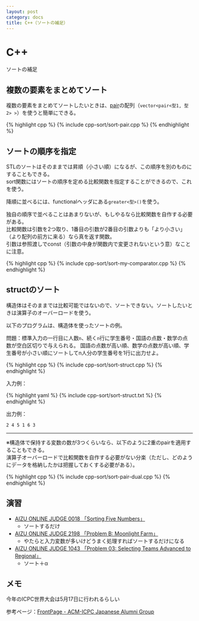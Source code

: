 ```yaml
---
layout: post
category: docs
title: C++（ソートの補足）
---
```



C++
===

ソートの補足

複数の要素をまとめてソート
--------------------------

複数の要素をまとめてソートしたいときは、[pair](../cpp2#pair)の配列（`vector<pair<型1, 型2> >`）を使うと簡単にできる。

{% highlight cpp %}
{% include cpp-sort/sort-pair.cpp %}
{% endhighlight %}


ソートの順序を指定
------------------

STLのソートはそのままでは昇順（小さい順）になるが、この順序を別のものにすることもできる。  
sort関数にはソートの順序を定める比較関数を指定することができるので、これを使う。

降順に並べるには、functionalヘッダにある`greater<型>()`を使う。

独自の順序で並べることはあまりないが、もしやるなら比較関数を自作する必要がある。  
比較関数は引数を2つ取り、1番目の引数が2番目の引数よりも「より小さい」（より配列の前方に来る）なら真を返す関数。  
引数は参照渡しでconst（引数の中身が関数内で変更されないという意）なことに注意。

{% highlight cpp %}
{% include cpp-sort/sort-my-comparator.cpp %}
{% endhighlight %}


structのソート
--------------

構造体はそのままでは比較可能ではないので、ソートできない。ソートしたいときは演算子のオーバーロードを使う。

以下のプログラムは、構造体を使ったソートの例。

問題：標準入力の一行目に人数`n`、続く`n`行に学生番号・国語の点数・数学の点数が空白区切りで与えられる。  国語の点数が高い順、数学の点数が高い順、学生番号が小さい順にソートしてn人分の学生番号を1行に出力せよ。

{% highlight cpp %}
{% include cpp-sort/sort-struct.cpp %}
{% endhighlight %}

入力例：

{% highlight yaml %}
{% include cpp-sort/sort-struct.txt %}
{% endhighlight %}

出力例：

    2 4 5 1 6 3

<hr/>

※構造体で保持する変数の数が3つくらいなら、以下のように2重のpairを適用することもできる。  
演算子オーバーロードで比較関数を自作する必要がない分楽（ただし、どのようにデータを格納したかは把握しておくする必要がある）。

{% highlight cpp %}
{% include cpp-sort/sort-pair-dual.cpp %}
{% endhighlight %}

<!-- STLにもタプルがあれば楽なんだけどな -->


演習
----

- [AIZU ONLINE JUDGE 0018 「Sorting Five Numbers」](http://judge.u-aizu.ac.jp/onlinejudge/description.jsp?id=0018&lang=jp)
  - ソートするだけ
- [AIZU ONLINE JUDGE 2198 「Problem B: Moonlight Farm」](http://judge.u-aizu.ac.jp/onlinejudge/description.jsp?id=2198&lang=jp)
  - やたらと入力変数が多いけどうまく処理すればソートするだけになる
- [AIZU ONLINE JUDGE 1043 「Problem 03: Selecting Teams Advanced to Regional」](http://judge.u-aizu.ac.jp/onlinejudge/description.jsp?id=1043&lang=jp)
  - ソート＋α


メモ
----

今年のICPC世界大会は5月17日に行われるらしい

参考ページ：[FrontPage - ACM-ICPC Japanese Alumni Group](http://acm-icpc.aitea.net/)